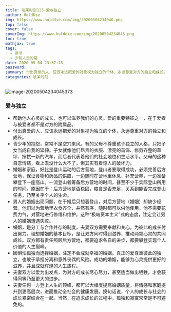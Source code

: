 ```yaml
---
title: 吼呆时刻125-爱与独立
author: HoldDie
img: https://www.holddie.com/img/20200504234046.png
top: false
cover: false
coverImg: https://www.holddie.com/img/20200504234046.png
toc: true
mathjax: true
tags:
  - 读书
  - 少有人走的路
date: 2020-05-04 23:37:18
password:
summary: 付出真爱的人，应该永远把爱的对象视为独立的个体，永远尊重对方的独立和成长。
categories: 吼呆时刻
---
```


![image-20200504234045373](https://www.holddie.com/img/20200504234046.png)

### 爱与独立

- 帮助他人心灵的成长，也可以滋养我们的心灵。爱的重要特征之一，在于爱者与被爱者都不是对方的附属品。
- 付出真爱的人，应该永远把爱的对象视为独立的个体，永远尊重对方的独立和成长。
- 青少年的抱怨，常常不是空穴来风。有的父母不尊重孩子独立的人格，只把子女当成自我的延伸。子女就像他们昂贵的衣服、漂亮的首饰、修剪齐整的草坪、擦拭一新的汽车，而后者代表着他们的社会地位和生活水平。父母的这种自恋情结，看上去没什么大不了，但其实有着惊人的破坏力。
- 婚姻和家庭，好比是登山运动的后方营地，登山者要取得成功，必须完善后方营地，保证食物和药品的供应，一边随时在营地里休息，补充营养，一边准备攀登下一座高山。一流登山者筹备后方营地的时间，甚至不少于实际登山所用的时间。原因在于：后方营地是否稳固，粮食是否充足，关系到能否完成登山任务，乃至关乎个人的生命。
- 男人的婚姻出现问题，在于婚后只想着登山，对后方营地（婚姻）却缺少经营。他们以为营地里衣食齐全，井然有序，随时都可以供他使用，他不需要花费力气，对营地进行修缮和维护。这种“极端资本主义”式的态度，注定会让男人的婚姻遭遇失败。
- 婚姻，是分工与合作并存的制度，夫妻双方需要奉献和关心，为彼此的成长付出努力。理想婚姻的基本目标，是让双方同时得到滋养，推动两颗心灵的共同成长。双方都有责任照顾后方营地，都要追求各自的进步，都要攀登实现个人价值的人生巅峰。
- 因惧怕孤独而选择婚姻，注定不会成就幸福的婚姻。真正的爱尊重彼此的独立，也敢于承担分离和意外丧偶的风险。成功的婚姻，能够为心灵提供更好的滋养，并且成就辉煌的人生旅程。
- 夫妻双方以爱为出发点，为对方的成长尽心尽力，甚至适当做出牺牲，才会获得同等乃至更大的进步。
- 夫妻任何一方登上人生的顶峰，都可以大幅度提高婚姻质量，将情感和家庭提升到更高层次，进而推动全社会的健康发展。换句话说，个人的成长与社会的成长紧密结合在一起。当然，在追求成长的过程中，孤独和寂寞常常是不可避免的。